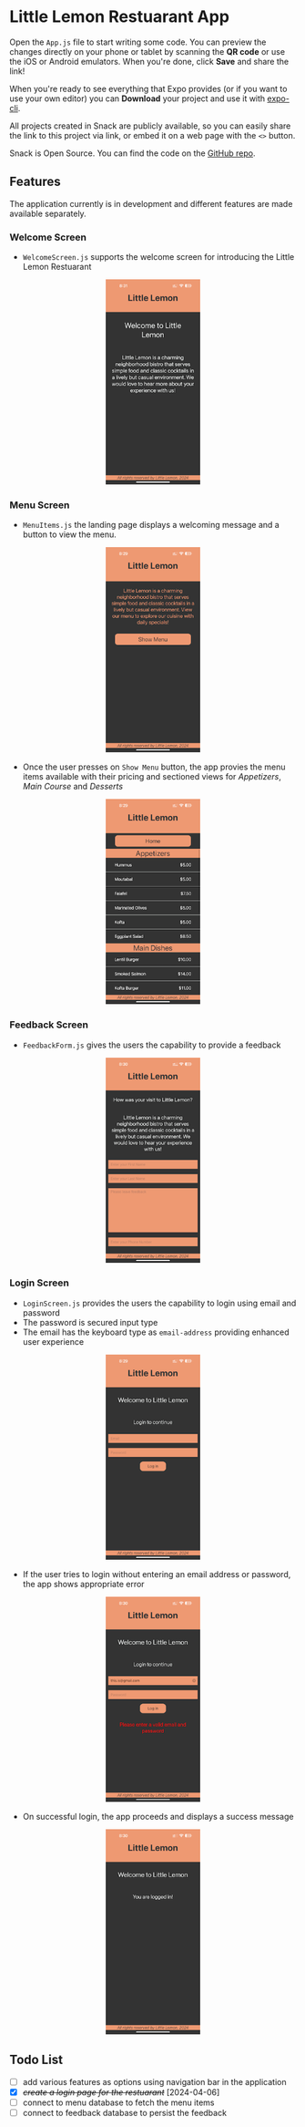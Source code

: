 # Little Lemon Restuarant App

Open the `App.js` file to start writing some code. You can preview the changes directly on your phone or tablet by scanning the **QR code** or use the iOS or Android emulators. When you're done, click **Save** and share the link!

When you're ready to see everything that Expo provides (or if you want to use your own editor) you can **Download** your project and use it with [expo-cli](https://docs.expo.io/get-started/installation).

All projects created in Snack are publicly available, so you can easily share the link to this project via link, or embed it on a web page with the `<>` button.

Snack is Open Source. You can find the code on the [GitHub repo](https://github.com/expo/snack).

## Features

The application currently is in development and different features are made available separately.

### Welcome Screen

- `WelcomeScreen.js` supports the welcome screen for introducing the Little Lemon Restuarant
<p align="center" width="100%">
    <img width="33%" src='data/welcome_landing.PNG'> 
</p>

### Menu Screen

- `MenuItems.js` the landing page displays a welcoming message and a button to view the menu.

<p align="center" width="100%">
    <img width="33%" src='data/menu_landing.PNG'> 
</p>


- Once the user presses on `Show Menu` button, the app provies the menu items available with their pricing and sectioned views for _Appetizers_, _Main Course_ and _Desserts_

<p align="center" width="100%">
    <img width="33%" src='data/menu_showing.PNG'> 
</p>

### Feedback Screen

- `FeedbackForm.js` gives the users the capability to provide a feedback
  
<p align="center" width="100%">
    <img width="33%" src='data/feedback_form.PNG'> 
</p>

### Login Screen
- `LoginScreen.js` provides the users the capability to login using email and password
- The password is secured input type
- The email has the keyboard type as `email-address` providing enhanced user experience

<p align="center" width="100%">
    <img width="33%" src='data/login_landing.PNG'> 
</p>

- If the user tries to login without entering an email address or password, the app shows appropriate error

<p align="center" width="100%">
    <img width="33%" src='data/login_error.PNG'> 
</p>

- On successful login, the app proceeds and displays a success message

<p align="center" width="100%">
    <img width="33%" src='data/login_success.PNG'> 
</p>

## Todo List

- [ ] add various features as options using navigation bar in the application
- [x] ~~*create a login page for the restuarant*~~ [2024-04-06]
- [ ] connect to menu database to fetch the menu items
- [ ] connect to feedback database to persist the feedback
